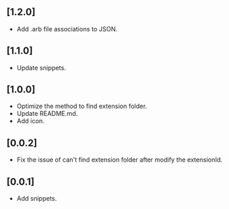 ## [1.2.0]

- Add .arb file associations to JSON.

## [1.1.0]

- Update snippets.

## [1.0.0]

- Optimize the method to find extension folder.
- Update README.md.
- Add icon.

## [0.0.2]

- Fix the issue of can't find extension folder after modify the extensionId.

## [0.0.1]

- Add snippets.